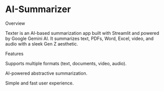 # AI-Summarizer
Overview

Texter is an AI-based summarization app built with Streamlit and powered by Google Gemini AI. It summarizes text, PDFs, Word, Excel, video, and audio with a sleek Gen Z aesthetic.

Features

Supports multiple formats (text, documents, video, audio).

AI-powered abstractive summarization.

Simple and fast user experience.
